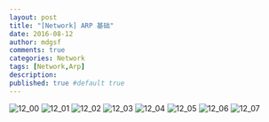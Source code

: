 ```yaml
---
layout: post
title: "[Network] ARP 基础"
date: 2016-08-12
author: mdgsf
comments: true
categories: Network
tags: [Network,Arp]
description:
published: true #default true
---
```


<img src="{{ site.url }}/images/201608/12_00.png" alt="12_00" />

<img src="{{ site.url }}/images/201608/12_01.png" alt="12_01" />

<img src="{{ site.url }}/images/201608/12_02.png" alt="12_02" />

<img src="{{ site.url }}/images/201608/12_03.png" alt="12_03" />

<img src="{{ site.url }}/images/201608/12_04.png" alt="12_04" />

<img src="{{ site.url }}/images/201608/12_05.png" alt="12_05" />

<img src="{{ site.url }}/images/201608/12_06.png" alt="12_06" />

<img src="{{ site.url }}/images/201608/12_07.png" alt="12_07" />
